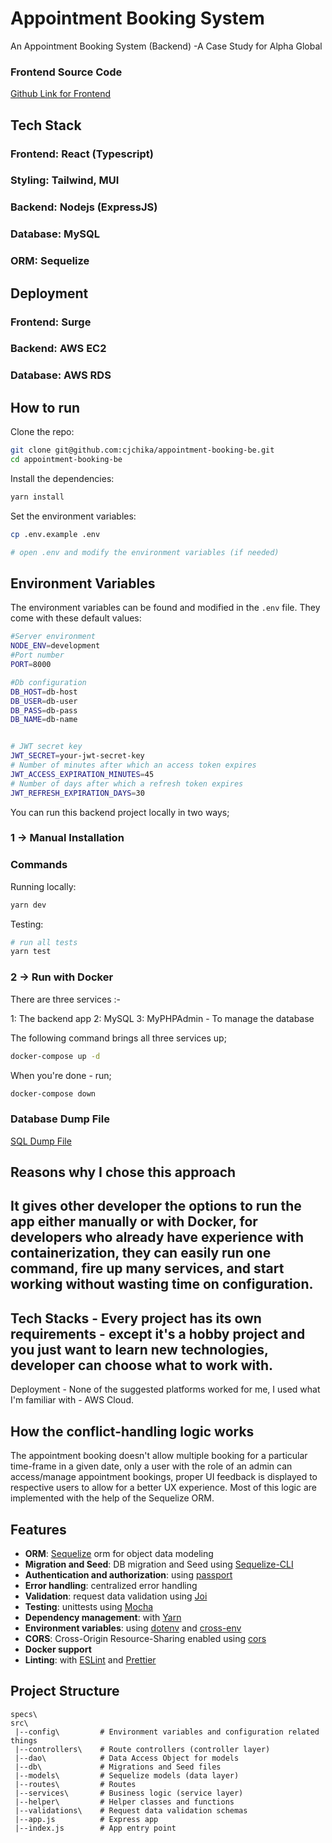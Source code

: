 # Appointment Booking System

An Appointment Booking System (Backend) -A  Case Study for Alpha Global

### Frontend Source Code
[Github Link for Frontend](https://github.com/cjchika/appointment-booking-fe)

## Tech Stack
### Frontend: React (Typescript)
### Styling: Tailwind, MUI
### Backend: Nodejs (ExpressJS)
### Database: MySQL
### ORM: Sequelize

## Deployment
### Frontend: Surge
### Backend: AWS EC2
### Database: AWS RDS

## How to run

Clone the repo:

```bash
git clone git@github.com:cjchika/appointment-booking-be.git
cd appointment-booking-be
```

Install the dependencies:

```bash
yarn install
```

Set the environment variables:

```bash
cp .env.example .env

# open .env and modify the environment variables (if needed)
```

## Environment Variables

The environment variables can be found and modified in the `.env` file. They come with these default values:

```bash
#Server environment
NODE_ENV=development
#Port number
PORT=8000

#Db configuration
DB_HOST=db-host
DB_USER=db-user
DB_PASS=db-pass
DB_NAME=db-name


# JWT secret key
JWT_SECRET=your-jwt-secret-key
# Number of minutes after which an access token expires
JWT_ACCESS_EXPIRATION_MINUTES=45
# Number of days after which a refresh token expires
JWT_REFRESH_EXPIRATION_DAYS=30

```

You can run this backend project locally in two ways;

### 1 -> Manual Installation

### Commands

Running locally:

```bash
yarn dev
```

Testing:

```bash
# run all tests
yarn test

```

### 2 -> Run with Docker

There are three services :-

1: The backend app
2: MySQL
3: MyPHPAdmin - To manage the database

The following command brings all three services up;

```bash
docker-compose up -d
```

When you're done - run;

```bash
docker-compose down
```

### Database Dump File
[SQL Dump File](https://github.com/cjchika/appointment-booking-be/blob/main/bookingdb.sql)

## Reasons why I chose this approach
It gives other developer the options to run the app either manually or with Docker, for developers who already have experience with containerization, they can easily run one command, fire up many services, and start working without wasting time on configuration.
-
Tech Stacks - Every project has its own requirements - except it's a hobby project and you just want to learn new technologies, developer can choose what to work with.
-
Deployment - None of the suggested platforms worked for me, I used what I'm familiar with - AWS Cloud.

## How the conflict-handling logic works
The appointment booking doesn't allow multiple booking for a particular time-frame in a given date, only a user with the role of an admin can access/manage appointment bookings, proper UI feedback is displayed to respective users to allow for a better UX experience. Most of this logic are implemented with the help of the Sequelize ORM.


## Features

- **ORM**: [Sequelize](https://sequelize.org/)  orm for object data modeling
- **Migration and Seed**: DB migration and Seed using [Sequelize-CLI](https://github.com/sequelize/cli)
- **Authentication and authorization**: using [passport](http://www.passportjs.org)
- **Error handling**: centralized error handling
- **Validation**: request data validation using [Joi](https://github.com/hapijs/joi)
- **Testing**: unittests using [Mocha](https://mochajs.org/)
- **Dependency management**: with [Yarn](https://yarnpkg.com)
- **Environment variables**: using [dotenv](https://github.com/motdotla/dotenv) and [cross-env](https://github.com/kentcdodds/cross-env#readme)
- **CORS**: Cross-Origin Resource-Sharing enabled using [cors](https://github.com/expressjs/cors)
- **Docker support**
- **Linting**: with [ESLint](https://eslint.org) and [Prettier](https://prettier.io)


## Project Structure

```
specs\
src\
 |--config\         # Environment variables and configuration related things
 |--controllers\    # Route controllers (controller layer)
 |--dao\            # Data Access Object for models
 |--db\             # Migrations and Seed files
 |--models\         # Sequelize models (data layer)
 |--routes\         # Routes
 |--services\       # Business logic (service layer)
 |--helper\         # Helper classes and functions
 |--validations\    # Request data validation schemas
 |--app.js          # Express app
 |--index.js        # App entry point
```

